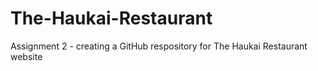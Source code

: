 # The-Haukai-Restaurant
Assignment 2 - creating a GitHub respository for The Haukai Restaurant website
